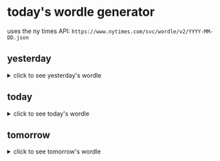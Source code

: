 # today's wordle generator

uses the ny times API: `https://www.nytimes.com/svc/wordle/v2/YYYY-MM-DD.json`

## yesterday

<details>
    <summary>click to see yesterday's wordle</summary>

    width

</details>

## today

<details>
    <summary>click to see today's wordle</summary>

    spasm

</details>

## tomorrow

<details>
    <summary>click to see tomorrow's wordle</summary>

    relay

</details>
